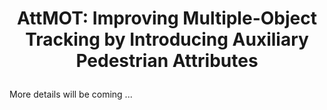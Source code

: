 # <p align="center">AttMOT: Improving Multiple-Object Tracking by Introducing Auxiliary Pedestrian Attributes</p>

More details will be coming ...
